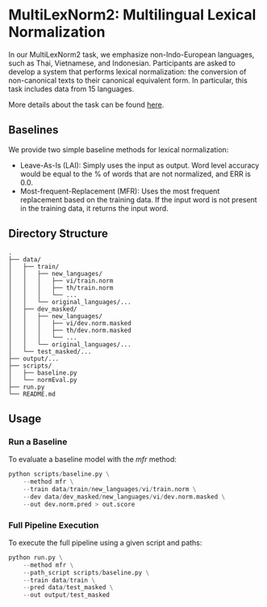 # MultiLexNorm2: Multilingual Lexical Normalization

In our MultiLexNorm2 task, we emphasize non-Indo-European languages, such as Thai, Vietnamese, and Indonesian. Participants are asked to develop a system that performs lexical normalization: the conversion of non-canonical texts to their canonical equivalent form. In particular, this task includes data from 15 languages.

More details about the task can be found [here](https://noisy-text.github.io/2025/multi-lexnorm.html#).

## Baselines
We provide two simple baseline methods for lexical normalization:

- Leave-As-Is (LAI): Simply uses the input as output. Word level accuracy would be equal to the % of words that are not normalized, and ERR is 0.0.
- Most-frequent-Replacement (MFR): Uses the most frequent replacement based on the training data. If the input word is not present in the training data, it returns the input word.

## Directory Structure

```
.
├── data/
│   ├── train/
│   │   ├── new_languages/
│   │   │   ├── vi/train.norm
│   │   │   ├── th/train.norm
│   │   │   └── ...
│   │   └── original_languages/...
│   ├── dev_masked/
│   │   ├── new_languages/
│   │   │   ├── vi/dev.norm.masked
│   │   │   ├── th/dev.norm.masked
│   │   │   └── ...
│   │   └── original_languages/...
│   └── test_masked/...
├── output/...
├── scripts/
│   ├── baseline.py
│   └── normEval.py
├── run.py
└── README.md
```


## Usage
### Run a Baseline
To evaluate a baseline model with the *mfr* method:
```python
python scripts/baseline.py \
    --method mfr \
    --train data/train/new_languages/vi/train.norm \
    --dev data/dev_masked/new_languages/vi/dev.norm.masked \
    --out dev.norm.pred > out.score
```

### Full Pipeline Execution
To execute the full pipeline using a given script and paths:
```python
python run.py \
    --method mfr \
    --path_script scripts/baseline.py \
    --train data/train \
    --pred data/test_masked \
    --out output/test_masked
```
